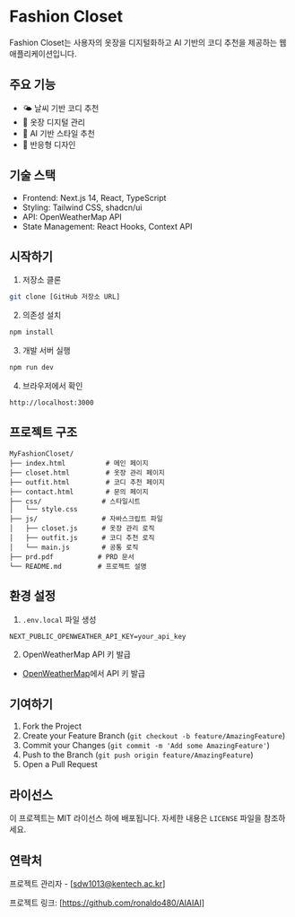# Fashion Closet

Fashion Closet는 사용자의 옷장을 디지털화하고 AI 기반의 코디 추천을 제공하는 웹 애플리케이션입니다.

## 주요 기능

- 🌤️ 날씨 기반 코디 추천
- 👔 옷장 디지털 관리
- 🎨 AI 기반 스타일 추천
- 📱 반응형 디자인

## 기술 스택

- Frontend: Next.js 14, React, TypeScript
- Styling: Tailwind CSS, shadcn/ui
- API: OpenWeatherMap API
- State Management: React Hooks, Context API

## 시작하기

1. 저장소 클론
```bash
git clone [GitHub 저장소 URL]
```

2. 의존성 설치
```bash
npm install
```

3. 개발 서버 실행
```bash
npm run dev
```

4. 브라우저에서 확인
```
http://localhost:3000
```

## 프로젝트 구조

```
MyFashionCloset/
├── index.html          # 메인 페이지
├── closet.html         # 옷장 관리 페이지
├── outfit.html         # 코디 추천 페이지
├── contact.html        # 문의 페이지
├── css/               # 스타일시트
│   └── style.css
├── js/                # 자바스크립트 파일
│   ├── closet.js      # 옷장 관리 로직
│   ├── outfit.js      # 코디 추천 로직
│   └── main.js        # 공통 로직
├── prd.pdf           # PRD 문서
└── README.md         # 프로젝트 설명
```

## 환경 설정

1. `.env.local` 파일 생성
```
NEXT_PUBLIC_OPENWEATHER_API_KEY=your_api_key
```

2. OpenWeatherMap API 키 발급
- [OpenWeatherMap](https://openweathermap.org/)에서 API 키 발급

## 기여하기

1. Fork the Project
2. Create your Feature Branch (`git checkout -b feature/AmazingFeature`)
3. Commit your Changes (`git commit -m 'Add some AmazingFeature'`)
4. Push to the Branch (`git push origin feature/AmazingFeature`)
5. Open a Pull Request

## 라이선스

이 프로젝트는 MIT 라이선스 하에 배포됩니다. 자세한 내용은 `LICENSE` 파일을 참조하세요.

## 연락처

프로젝트 관리자 - [sdw1013@kentech.ac.kr]

프로젝트 링크: [https://github.com/ronaldo480/AIAIAI]
